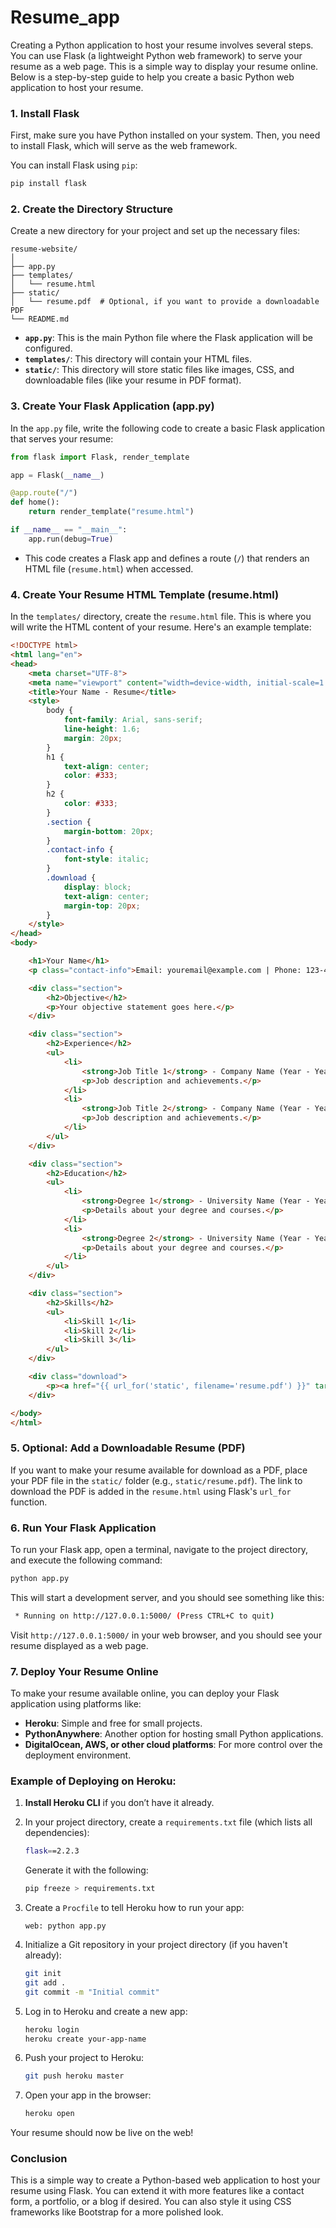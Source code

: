 # Resume_app
Creating a Python application to host your resume involves several steps. You can use Flask (a lightweight Python web framework) to serve your resume as a web page. This is a simple way to display your resume online. Below is a step-by-step guide to help you create a basic Python web application to host your resume.

### 1. **Install Flask**

First, make sure you have Python installed on your system. Then, you need to install Flask, which will serve as the web framework.

You can install Flask using `pip`:

```bash
pip install flask
```

### 2. **Create the Directory Structure**

Create a new directory for your project and set up the necessary files:

```
resume-website/
│
├── app.py
├── templates/
│   └── resume.html
├── static/
│   └── resume.pdf  # Optional, if you want to provide a downloadable PDF
└── README.md
```

- **`app.py`**: This is the main Python file where the Flask application will be configured.
- **`templates/`**: This directory will contain your HTML files.
- **`static/`**: This directory will store static files like images, CSS, and downloadable files (like your resume in PDF format).

### 3. **Create Your Flask Application (app.py)**

In the `app.py` file, write the following code to create a basic Flask application that serves your resume:

```python
from flask import Flask, render_template

app = Flask(__name__)

@app.route("/")
def home():
    return render_template("resume.html")

if __name__ == "__main__":
    app.run(debug=True)
```

- This code creates a Flask app and defines a route (`/`) that renders an HTML file (`resume.html`) when accessed.

### 4. **Create Your Resume HTML Template (resume.html)**

In the `templates/` directory, create the `resume.html` file. This is where you will write the HTML content of your resume. Here's an example template:

```html
<!DOCTYPE html>
<html lang="en">
<head>
    <meta charset="UTF-8">
    <meta name="viewport" content="width=device-width, initial-scale=1.0">
    <title>Your Name - Resume</title>
    <style>
        body {
            font-family: Arial, sans-serif;
            line-height: 1.6;
            margin: 20px;
        }
        h1 {
            text-align: center;
            color: #333;
        }
        h2 {
            color: #333;
        }
        .section {
            margin-bottom: 20px;
        }
        .contact-info {
            font-style: italic;
        }
        .download {
            display: block;
            text-align: center;
            margin-top: 20px;
        }
    </style>
</head>
<body>

    <h1>Your Name</h1>
    <p class="contact-info">Email: youremail@example.com | Phone: 123-456-7890 | Location: Your City, Country</p>

    <div class="section">
        <h2>Objective</h2>
        <p>Your objective statement goes here.</p>
    </div>

    <div class="section">
        <h2>Experience</h2>
        <ul>
            <li>
                <strong>Job Title 1</strong> - Company Name (Year - Year)
                <p>Job description and achievements.</p>
            </li>
            <li>
                <strong>Job Title 2</strong> - Company Name (Year - Year)
                <p>Job description and achievements.</p>
            </li>
        </ul>
    </div>

    <div class="section">
        <h2>Education</h2>
        <ul>
            <li>
                <strong>Degree 1</strong> - University Name (Year - Year)
                <p>Details about your degree and courses.</p>
            </li>
            <li>
                <strong>Degree 2</strong> - University Name (Year - Year)
                <p>Details about your degree and courses.</p>
            </li>
        </ul>
    </div>

    <div class="section">
        <h2>Skills</h2>
        <ul>
            <li>Skill 1</li>
            <li>Skill 2</li>
            <li>Skill 3</li>
        </ul>
    </div>

    <div class="download">
        <p><a href="{{ url_for('static', filename='resume.pdf') }}" target="_blank">Download PDF Version</a></p>
    </div>

</body>
</html>
```

### 5. **Optional: Add a Downloadable Resume (PDF)**

If you want to make your resume available for download as a PDF, place your PDF file in the `static/` folder (e.g., `static/resume.pdf`). The link to download the PDF is added in the `resume.html` using Flask's `url_for` function.

### 6. **Run Your Flask Application**

To run your Flask app, open a terminal, navigate to the project directory, and execute the following command:

```bash
python app.py
```

This will start a development server, and you should see something like this:

```bash
 * Running on http://127.0.0.1:5000/ (Press CTRL+C to quit)
```

Visit `http://127.0.0.1:5000/` in your web browser, and you should see your resume displayed as a web page.

### 7. **Deploy Your Resume Online**

To make your resume available online, you can deploy your Flask application using platforms like:
- **Heroku**: Simple and free for small projects.
- **PythonAnywhere**: Another option for hosting small Python applications.
- **DigitalOcean, AWS, or other cloud platforms**: For more control over the deployment environment.

### Example of Deploying on **Heroku**:

1. **Install Heroku CLI** if you don’t have it already.
2. In your project directory, create a `requirements.txt` file (which lists all dependencies):

   ```bash
   flask==2.2.3
   ```

   Generate it with the following:

   ```bash
   pip freeze > requirements.txt
   ```

3. Create a `Procfile` to tell Heroku how to run your app:

   ```
   web: python app.py
   ```

4. Initialize a Git repository in your project directory (if you haven't already):

   ```bash
   git init
   git add .
   git commit -m "Initial commit"
   ```

5. Log in to Heroku and create a new app:

   ```bash
   heroku login
   heroku create your-app-name
   ```

6. Push your project to Heroku:

   ```bash
   git push heroku master
   ```

7. Open your app in the browser:

   ```bash
   heroku open
   ```

Your resume should now be live on the web!

### Conclusion

This is a simple way to create a Python-based web application to host your resume using Flask. You can extend it with more features like a contact form, a portfolio, or a blog if desired. You can also style it using CSS frameworks like Bootstrap for a more polished look.

